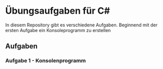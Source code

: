 # Übungsaufgaben für C#

In diesem Repository gibt es verschiedene Aufgaben. 
Beginnend mit der ersten Aufgabe ein Konsoleprogramm zu erstellen 

## Aufgaben

### Aufgabe 1 - Konsolenprogramm

